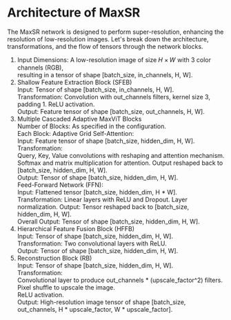 # Architecture of MaxSR

<p>The MaxSR network is designed to perform super-resolution, enhancing the resolution of low-resolution images. Let's break down the architecture, transformations, and the flow of tensors through the network blocks.</p>

<ol>
<li> Input
Dimensions: A low-resolution image of size 𝐻 × 𝑊 with 3 color channels (RGB), 
<br/> resulting in a tensor of shape [batch_size, in_channels, H, W].
</li>
<li> Shallow Feature Extraction Block (SFEB)
<br/> Input: Tensor of shape [batch_size, in_channels, H, W].
<br/> Transformation:
Convolution with out_channels filters, kernel size 3, padding 1.
ReLU activation.
<br/> Output: Feature tensor of shape [batch_size, out_channels, H, W].
</li>
<li> Multiple Cascaded Adaptive MaxViT Blocks
<br/> Number of Blocks: As specified in the configuration.
<br/> Each Block: Adaptive Grid Self-Attention:
<br/> Input: Feature tensor of shape [batch_size, hidden_dim, H, W].
<br/> Transformation:
<br/> Query, Key, Value convolutions with reshaping and attention mechanism.
<br/> Softmax and matrix multiplication for attention.
Output reshaped back to [batch_size, hidden_dim, H, W].
<br/> Output: Tensor of shape [batch_size, hidden_dim, H, W].
<br/> Feed-Forward Network (FFN):
<br/> Input: Flattened tensor [batch_size, hidden_dim, H * W].
<br/> Transformation:
Linear layers with ReLU and Dropout.
Layer normalization.
Output: Tensor reshaped back to [batch_size, hidden_dim, H, W].
<br/> Overall Output: Tensor of shape [batch_size, hidden_dim, H, W].
</li>
<li> Hierarchical Feature Fusion Block (HFFB)
<br/> Input: Tensor of shape [batch_size, hidden_dim, H, W].
<br/> Transformation:
Two convolutional layers with ReLU.
<br/> Output: Tensor of shape [batch_size, hidden_dim, H, W].
</li>
<li> Reconstruction Block (RB)
<br/> Input: Tensor of shape [batch_size, hidden_dim, H, W].
<br/> Transformation:
<br/> Convolutional layer to produce out_channels * (upscale_factor^2) filters.
<br/> Pixel shuffle to upscale the image.
<br/> ReLU activation.
<br/> Output: High-resolution image tensor of shape [batch_size, out_channels, H * upscale_factor, W * upscale_factor].
</li>
</ol>